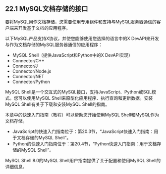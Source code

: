 ## 22.1 MySQL文档存储的接口

要将MySQL用作文档存储，您需要使用专用组件和支持与MySQL服务器通信的客户端来开发基于文档的应用程序。

以下MySQL产品支持X协议，并使您能够使用您选择的语言中的X DevAPI来开发与作为文档存储的MySQL服务器通信的应用程序：

- MySQL Shell（提供JavaScript和Python中的X DevAPI实现）
- Connector/C++
- Connector/J
- Connector/Node.js
- Connector/NET
- Connector/Python

MySQL Shell是一个交互式的MySQL接口，支持JavaScript、Python或SQL模式。您可以使用MySQL Shell来原型化应用程序、执行查询和更新数据。安装MySQL Shell有关于下载和安装MySQL Shell的指南。

本章中的快速入门指南（教程）可以帮助您开始使用MySQL Shell和MySQL作为文档存储。

- JavaScript的快速入门指南位于：第20.3节，“JavaScript快速入门指南：用于文档存储的MySQL Shell”。
- Python的快速入门指南位于：第20.4节，“Python快速入门指南：用于文档存储的MySQL Shell”。

MySQL Shell 8.0的MySQL Shell用户指南提供了关于配置和使用MySQL Shell的详细信息。